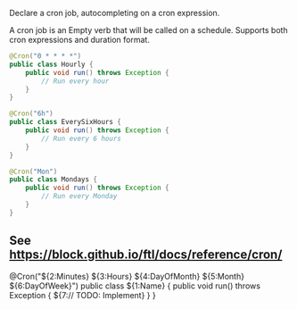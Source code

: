 Declare a cron job, autocompleting on a cron expression.

A cron job is an Empty verb that will be called on a schedule. Supports both cron expressions and duration format.

```java
@Cron("0 * * * *")
public class Hourly {
    public void run() throws Exception {
        // Run every hour
    }
}

@Cron("6h")
public class EverySixHours {
    public void run() throws Exception {
        // Run every 6 hours
    }
}

@Cron("Mon")
public class Mondays {
    public void run() throws Exception {
        // Run every Monday
    }
}
```

See https://block.github.io/ftl/docs/reference/cron/
---

@Cron("${2:Minutes} ${3:Hours} ${4:DayOfMonth} ${5:Month} ${6:DayOfWeek}")
public class ${1:Name} {
    public void run() throws Exception {
        ${7:// TODO: Implement}
    }
} 
